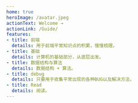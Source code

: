 ```yaml
---
home: true
heroImage: /avatar.jpeg
actionText: Welcome →
actionLink: /Guide/
features:
- title: 前端
  details: 用于前端平常知识点的积累，慢慢梳理。
- title: 基础
  details: 计算机的基础部分，从底层出发。
- title: 数据结构与算法
  details: 数据结构 + 算法。
- title: debug
  details: 只要用于收集平常出现的各种BUG以及解决方法。
- title: Read
  details: 阅读。
---
```


